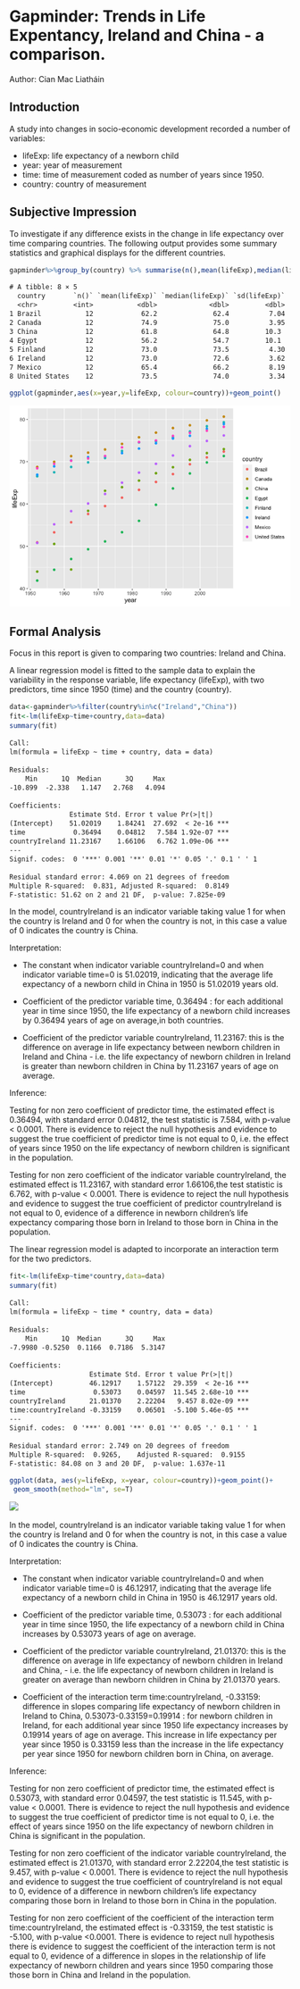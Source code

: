 Gapminder: Trends in Life Expentancy, Ireland and China - a comparison.
================
Author: Cian Mac Liatháin

## Introduction

A study into changes in socio-economic development recorded a number of
variables:

- lifeExp: life expectancy of a newborn child
- year: year of measurement
- time: time of measurement coded as number of years since 1950.
- country: country of measurement

## Subjective Impression

To investigate if any difference exists in the change in life expectancy
over time comparing countries. The following output provides some
summary statistics and graphical displays for the different countries.

``` r
gapminder%>%group_by(country) %>% summarise(n(),mean(lifeExp),median(lifeExp),sd(lifeExp))
```

    # A tibble: 8 × 5
      country       `n()` `mean(lifeExp)` `median(lifeExp)` `sd(lifeExp)`
      <chr>         <int>           <dbl>             <dbl>         <dbl>
    1 Brazil           12            62.2              62.4          7.04
    2 Canada           12            74.9              75.0          3.95
    3 China            12            61.8              64.8         10.3 
    4 Egypt            12            56.2              54.7         10.1 
    5 Finland          12            73.0              73.5          4.30
    6 Ireland          12            73.0              72.6          3.62
    7 Mexico           12            65.4              66.2          8.19
    8 United States    12            73.5              74.0          3.34

``` r
ggplot(gapminder,aes(x=year,y=lifeExp, colour=country))+geom_point()
```

![](figure-gfm/unnamed-chunk-4-1.png)<!-- -->

## Formal Analysis

Focus in this report is given to comparing two countries: Ireland and
China.

A linear regression model is fitted to the sample data to explain the
variability in the response variable, life expectancy (lifeExp), with
two predictors, time since 1950 (time) and the country (country).

``` r
data<-gapminder%>%filter(country%in%c("Ireland","China"))
fit<-lm(lifeExp~time+country,data=data)
summary(fit)
```


    Call:
    lm(formula = lifeExp ~ time + country, data = data)

    Residuals:
        Min      1Q  Median      3Q     Max 
    -10.899  -2.338   1.147   2.768   4.094 

    Coefficients:
                   Estimate Std. Error t value Pr(>|t|)    
    (Intercept)    51.02019    1.84241  27.692  < 2e-16 ***
    time            0.36494    0.04812   7.584 1.92e-07 ***
    countryIreland 11.23167    1.66106   6.762 1.09e-06 ***
    ---
    Signif. codes:  0 '***' 0.001 '**' 0.01 '*' 0.05 '.' 0.1 ' ' 1

    Residual standard error: 4.069 on 21 degrees of freedom
    Multiple R-squared:  0.831, Adjusted R-squared:  0.8149 
    F-statistic: 51.62 on 2 and 21 DF,  p-value: 7.825e-09

In the model, countryIreland is an indicator variable taking value 1 for
when the country is Ireland and 0 for when the country is not, in this
case a value of 0 indicates the country is China.

Interpretation:

- The constant when indicator variable countryIreland=0 and when
  indicator variable time=0 is 51.02019, indicating that the average
  life expectancy of a newborn child in China in 1950 is 51.02019 years
  old.

- Coefficient of the predictor variable time, 0.36494 : for each
  additional year in time since 1950, the life expectancy of a newborn
  child increases by 0.36494 years of age on average,in both countries.

- Coefficient of the predictor variable countryIreland, 11.23167: this
  is the difference on average in life expectancy between newborn
  children in Ireland and China - i.e. the life expectancy of newborn
  children in Ireland is greater than newborn children in China by
  11.23167 years of age on average.

Inference:

Testing for non zero coefficient of predictor time, the estimated effect
is 0.36494, with standard error 0.04812, the test statistic is 7.584,
with p-value \< 0.0001. There is evidence to reject the null hypothesis
and evidence to suggest the true coefficient of predictor time is not
equal to 0, i.e. the effect of years since 1950 on the life expectancy
of newborn children is significant in the population.

Testing for non zero coefficient of the indicator variable
countryIreland, the estimated effect is 11.23167, with standard error
1.66106,the test statistic is 6.762, with p-value \< 0.0001. There is
evidence to reject the null hypothesis and evidence to suggest the true
coefficient of predictor countryIreland is not equal to 0, evidence of a
difference in newborn children’s life expectancy comparing those born in
Ireland to those born in China in the population.

The linear regression model is adapted to incorporate an interaction
term for the two predictors.

``` r
fit<-lm(lifeExp~time*country,data=data)
summary(fit)
```


    Call:
    lm(formula = lifeExp ~ time * country, data = data)

    Residuals:
        Min      1Q  Median      3Q     Max 
    -7.9980 -0.5250  0.1166  0.7186  5.3147 

    Coefficients:
                        Estimate Std. Error t value Pr(>|t|)    
    (Intercept)         46.12917    1.57122  29.359  < 2e-16 ***
    time                 0.53073    0.04597  11.545 2.68e-10 ***
    countryIreland      21.01370    2.22204   9.457 8.02e-09 ***
    time:countryIreland -0.33159    0.06501  -5.100 5.46e-05 ***
    ---
    Signif. codes:  0 '***' 0.001 '**' 0.01 '*' 0.05 '.' 0.1 ' ' 1

    Residual standard error: 2.749 on 20 degrees of freedom
    Multiple R-squared:  0.9265,    Adjusted R-squared:  0.9155 
    F-statistic: 84.08 on 3 and 20 DF,  p-value: 1.637e-11

``` r
ggplot(data, aes(y=lifeExp, x=year, colour=country))+geom_point()+
 geom_smooth(method="lm", se=T)
```

![](4.-Life-Expectancy_files/figure-gfm/unnamed-chunk-6-1.png)<!-- -->

In the model, countryIreland is an indicator variable taking value 1 for
when the country is Ireland and 0 for when the country is not, in this
case a value of 0 indicates the country is China.

Interpretation:

- The constant when indicator variable countryIreland=0 and when
  indicator variable time=0 is 46.12917, indicating that the average
  life expectancy of a newborn child in China in 1950 is 46.12917 years
  old.

- Coefficient of the predictor variable time, 0.53073 : for each
  additional year in time since 1950, the life expectancy of a newborn
  child in China increases by 0.53073 years of age on average.

- Coefficient of the predictor variable countryIreland, 21.01370: this
  is the difference on average in life expectancy of newborn children in
  Ireland and China, - i.e. the life expectancy of newborn children in
  Ireland is greater on average than newborn children in China by
  21.01370 years.

- Coefficient of the interaction term time:countryIreland, -0.33159:
  difference in slopes comparing life expectancy of newborn children in
  Ireland to China, 0.53073-0.33159=0.19914 : for newborn children in
  Ireland, for each additional year since 1950 life expectancy increases
  by 0.19914 years of age on average. This increase in life expectancy
  per year since 1950 is 0.33159 less than the increase in the life
  expectancy per year since 1950 for newborn children born in China, on
  average.

Inference:

Testing for non zero coefficient of predictor time, the estimated effect
is 0.53073, with standard error 0.04597, the test statistic is 11.545,
with p-value \< 0.0001. There is evidence to reject the null hypothesis
and evidence to suggest the true coefficient of predictor time is not
equal to 0, i.e. the effect of years since 1950 on the life expectancy
of newborn children in China is significant in the population.

Testing for non zero coefficient of the indicator variable
countryIreland, the estimated effect is 21.01370, with standard error
2.22204,the test statistic is 9.457, with p-value \< 0.0001. There is
evidence to reject the null hypothesis and evidence to suggest the true
coefficient of countryIreland is not equal to 0, evidence of a
difference in newborn children’s life expectancy comparing those born in
Ireland to those born in China in the population.

Testing for non zero coefficient of the coefficient of the interaction
term time:countryIreland, the estimated effect is -0.33159, the test
statistic is -5.100, with p-value \<0.0001. There is evidence to reject
null hypothesis there is evidence to suggest the coefficient of the
interaction term is not equal to 0, evidence of a difference in slopes
in the relationship of life expectancy of newborn children and years
since 1950 comparing those those born in China and Ireland in the
population.
